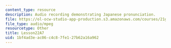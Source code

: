 ```yaml
---
content_type: resource
description: Audio recording demonstrating Japanese pronunciation.
file: https://ol-ocw-studio-app-production.s3.amazonaws.com/courses/21g-504-japanese-iv-spring-2009/1bf4ad3eac06c4c87fe127b62a16a962_Lesson22A7.mp3
file_type: audio/mpeg
resourcetype: Other
title: Lesson22A7
uid: 1bf4ad3e-ac06-c4c8-7fe1-27b62a16a962
---
```


